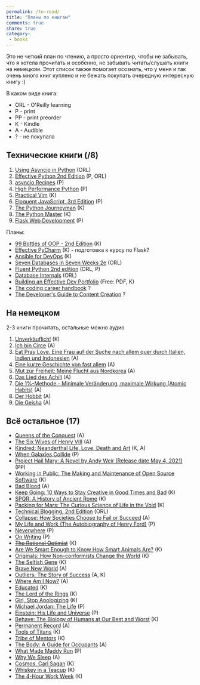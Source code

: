 ```yaml
---
permalink: /to-read/
title: "Планы по книгам"
comments: true
share: true
category:
 - books
---
```


Это не четкий план по чтению, а просто ориентир, чтобы не забывать, что я хотела прочитать и особенно,
не забывать читать/слушать книги на немецком.
Этот список также помогает осознать, что у меня и так очень много книг куплено и не бежать покупать очередную интересную книгу :)


В каком виде книга:

* ORL - O'Reilly learning
* P - print
* PP - print preorder
* K - Kindle
* A - Audible
* ? - не покупала

## Технические книги (/8)

1. [Using Asyncio in Python](https://www.amazon.com/Using-Asyncio-Python-Understanding-Asynchronous/dp/1492075337/) (ORL)
2. [Effective Python 2nd Edition](https://www.amazon.com/Effective-Python-Specific-Software-Development/dp/0134853989/) (P, ORL)
3. [asyncio Recipes](https://www.amazon.com/asyncio-Recipes-Mohamed-Mustapha-Tahrioui/dp/1484244001/) (P)
4. [High Performance Python](https://www.amazon.com/High-Performance-Python-Performant-Programming/dp/1449361595/) (P)
5. [Practical Vim](https://www.amazon.com/Practical-Vim-Edit-Speed-Thought-ebook/dp/B018T6ZVPK/) (K)
6. [Eloquent JavaScript, 3rd Edition](https://www.amazon.com/Eloquent-JavaScript-3rd-Introduction-Programming/dp/1593279507/) (P)
7. [The Python Journeyman](https://leanpub.com/python-journeyman) (K)
8. [The Python Master](https://leanpub.com/python-master) (K)
9. [Flask Web Development]() (P)

Планы:

* [99 Bottles of OOP - 2nd Edition](https://sandimetz.com/99bottles) (K)
* [Effective PyCharm](https://www.amazon.com/Effective-PyCharm-Hands-Approach-Treading/dp/1095212532/) (K) - подготовка к курсу по Flask?
* [Ansible for DevOps](https://leanpub.com/ansible-for-devops) (K)
* [Seven Databases in Seven Weeks 2e](https://www.amazon.com/gp/product/1680502530) (ORL)
* [Fluent Python 2nd edition](https://www.amazon.com/Fluent-Python-Concise-Effective-Programming-dp-1492056359/dp/1492056359/) (ORL, P)
* [Database Internals](https://www.amazon.com/gp/product/1492040347/) (ORL)
* [Building an Effective Dev Portfolio](https://joshwcomeau.com/effective-portfolio/) (Free: PDF, K)
* [The coding career handbook](https://www.learninpublic.org/) ?
* [The Developer's Guide to Content Creation](https://www.developersguidetocontent.com/) ?

## На немецком

2-3 книги прочитать, остальные можно аудио

1. [Unverkäuflich!](https://www.amazon.com/Unverk%C3%A4uflich-Schulabbrecher-Fussballprofi-Weltunternehmer-Geschichte-ebook/dp/B0096RJ2G6/) (K)
2. [Ich bin Circe](https://www.audible.com/pd/Ich-bin-Circe-Audiobook/3837147258) (A)
3. [Eat Pray Love. Eine Frau auf der Suche nach allem quer durch Italien, Indien und Indonesien](https://www.audible.com/pd/Eat-Pray-Love-Eine-Frau-auf-der-Suche-nach-allem-quer-durch-Italien-Indien-und-Indonesien-Audiobook/B00TNEFELY) (A)
4. [Eine kurze Geschichte von fast allem](https://www.audible.com/pd/Eine-kurze-Geschichte-von-fast-allem-Audiobook/B01A8TOW8S) (A)
5. [Mut zur Freiheit: Meine Flucht aus Nordkorea](https://www.audible.com/pd/Mut-zur-Freiheit-Audiobook/B016KYRVYW) (A)
6. [Das Lied des Achill](https://www.audible.com/pd/Das-Lied-des-Achill-Audiobook/B086BKFJS8) (A)
7. [Die 1%-Methode - Minimale Veränderung, maximale Wirkung (Atomic Habits)](https://www.audible.com/pd/Die-1-Methode-Minimale-Veraenderung-maximale-Wirkung-Audiobook/3844538453) (A)
8. [Der Hobbit](https://www.audible.com/pd/Der-Hobbit-Audiobook/B00TJF0K5W) (A)
9. [Die Geisha](https://www.audible.com/pd/Die-Geisha-Audiobook/B00TKNNQ8Q) (A)

## Всё остальное (17)

* [Queens of the Conquest](https://www.audible.com/pd/Queens-of-the-Conquest-Audiobook/B0741GFXW3) (A)
* [The Six Wives of Henry VIII](https://www.audible.com/pd/The-Six-Wives-of-Henry-VIII-Audiobook/B009PRIE2K) (A)
* [Kindred: Neanderthal Life, Love, Death and Art](https://www.amazon.com/Kindred-Neanderthal-Life-Love-Death-ebook/dp/B07YLYHBVF/) (K, A)
* [When Galaxies Collide](https://www.amazon.com/gp/product/052287651X/) (P)
* [Project Hail Mary: A Novel by Andy Weir (Release date May 4, 2021)](https://www.amazon.com/gp/product/0593135202/) (PP)
* [Working in Public: The Making and Maintenance of Open Source Software](https://www.amazon.com/Working-Public-Making-Maintenance-Software-ebook/dp/B08BDGXVK9) (K)
* [Bad Blood](https://www.amazon.com/gp/product/B07BMCMS5L/) (A)
* [Keep Going: 10 Ways to Stay Creative in Good Times and Bad](https://www.amazon.com/gp/product/B07GNWXTKV/) (K)
* [SPQR: A History of Ancient Rome](https://www.amazon.com/SPQR-History-Ancient-Mary-Beard-ebook/dp/B014T9HKN2/) (K)
* [Packing for Mars: The Curious Science of Life in the Void](https://smile.amazon.com/Packing-Mars-Curious-Science-Life-ebook/dp/B003YJEXUM/) (K)
* [Technical Blogging, 2nd Edition](https://www.amazon.com/Technical-Blogging-Amplify-Your-Influence/dp/1680506471/) (ORL)
* [Collapse: How Societies Choose to Fail or Succeed](https://www.amazon.com/Collapse-Societies-Choose-Fail-Succeed/dp/B00P2QCN2U/) (A)
* [My Life and Work (The Autobiography of Henry Ford)](https://www.amazon.com/My-Life-Work-Henry-Ford-ebook/dp/B06Y3KZ8YP/) (P)
* [Neverwhere](https://www.amazon.com/Neverwhere-Authors-Preferred-Neil-Gaiman/dp/0062459082/) (P)
* [On Writing](https://www.amazon.com/Writing-10th-Anniversary-Memoir-Craft/dp/1439156816/) (P)
* [~~The Rational Optimist~~](https://www.amazon.com/Rational-Optimist-Prosperity-Evolves-P-s-ebook/dp/B003QP4BJM/) (K)
* [Are We Smart Enough to Know How Smart Animals Are?](https://www.amazon.com/Are-Smart-Enough-Know-Animals-ebook/dp/B016APOCRA/) (K)
* [Originals: How Non-conformists Change the World](https://www.amazon.com/Originals-How-Non-conformists-Change-World-ebook/dp/B01626YWJ0/) (K)
* [The Selfish Gene](https://www.amazon.com/Selfish-Gene-Anniversary-Landmark-Science-ebook/dp/B01GI5F2FS/) (K)
* [Brave New World](https://www.amazon.com/Brave-New-World-Aldous-Huxley-ebook/dp/B0031R5K6S/) (A)
* [Outliers: The Story of Success](https://www.amazon.com/Outliers-Story-Success-Malcolm-Gladwell-ebook/dp/B00FOR2FKW/) (A, K)
* [Where Am I Now?](https://www.amazon.com/Where-Am-Now-Girlhood-Accidental-ebook/dp/B01CFC66X0/) (A)
* [Educated](https://www.amazon.com/Educated-international-bestselling-Tara-Westover-ebook/dp/B07142R12X/) (K)
* [The Lord of the Rings](https://www.amazon.com/gp/product/B002RI9176/) (K)
* [Girl, Stop Apologizing](https://www.amazon.com/Girl-Stop-Apologizing-Shame-Free-Embracing-ebook/dp/B07DT7VJ8T/) (K)
* [Michael Jordan: The Life](https://www.amazon.com/Michael-Jordan-Life-Roland-Lazenby/dp/0316194778/) (P)
* [Einstein: His Life and Universe](https://www.amazon.com/Einstein-Life-Universe-Walter-Isaacson/dp/0743264746/) (P)
* [Behave: The Biology of Humans at Our Best and Worst](https://www.amazon.com/Behave-Biology-Humans-Best-Worst-ebook/dp/B01A7YX4TW/) (K)
* [Permanent Record](https://www.amazon.com/Permanent-Record-Edward-Snowden-ebook/dp/B07STQPGH6/) (A)
* [Tools of Titans](https://www.amazon.com/Tools-Titans-Billionaires-World-Class-Performers-ebook/dp/B01HSMRWNU/) (K)
* [Tribe of Mentors](https://www.amazon.com/Tribe-Mentors-Short-Advice-World-ebook/dp/B071KJ7PTB/) (K)
* [The Body: A Guide for Occupants](https://www.amazon.com/Body-Guide-Occupants-Bill-Bryson-ebook/dp/B07MCVWXDK/) (A)
* [What Made Maddy Run](https://www.amazon.com/What-Made-Maddy-Run-All-American/dp/0316356522/) (P)
* [Why We Sleep](https://www.amazon.com/Why-We-Sleep-Science-Dreams-ebook/dp/B06Y649387/) (A)
* [Cosmos. Carl Sagan](https://www.amazon.com/gp/product/B004W0HZN4/) (K)
* [Whiskey in a Teacup](https://www.amazon.com/Whiskey-Teacup-Reese-Witherspoon-ebook/dp/B07CRLZBRC/) (K)
* [The 4-Hour Work Week](https://www.amazon.com/4-Hour-Work-Week-Escape-Anywhere-ebook/dp/B006X0M2TS/) (K)


